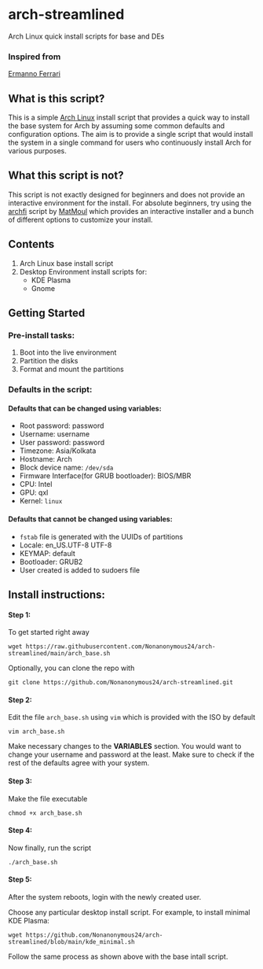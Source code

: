 # arch-streamlined
Arch Linux quick install scripts for base and DEs

### Inspired from
[Ermanno Ferrari](https://gitlab.com/eflinux/arch-basic)

## What is this script?

This is a simple [Arch Linux](https://archlinux.org/) install script that provides a quick way to install the base system for Arch by assuming some common defaults and configuration options.
The aim is to provide a single script that would install the system in a single command for users who continuously install Arch for various purposes.

## What this script is not?

This script is not exactly designed for beginners and does not provide an interactive environment for the install.
For absolute beginners, try using the [archfi](https://github.com/MatMoul/archfi) script by [MatMoul](https://github.com/MatMoul) which provides an interactive installer and a bunch of different options to customize your install.

## Contents

1. Arch Linux base install script
2. Desktop Environment install scripts for:
    - KDE Plasma
    - Gnome

## Getting Started

### Pre-install tasks:

1. Boot into the live environment
2. Partition the disks
3. Format and mount the partitions

### Defaults in the script:

#### Defaults that can be changed using variables:
- Root password: password
- Username: username
- User password: password
- Timezone: Asia/Kolkata
- Hostname: Arch
- Block device name: `/dev/sda`
- Firmware Interface(for GRUB bootloader): BIOS/MBR
- CPU: Intel
- GPU: qxl
- Kernel: `linux`

#### Defaults that cannot be changed using variables:
- `fstab` file is generated with the UUIDs of partitions
- Locale: en_US.UTF-8 UTF-8
- KEYMAP: default
- Bootloader: GRUB2
- User created is added to sudoers file

## Install instructions:

#### Step 1:

To get started right away
```
wget https://raw.githubusercontent.com/Nonanonymous24/arch-streamlined/main/arch_base.sh
```
Optionally, you can clone the repo with
```
git clone https://github.com/Nonanonymous24/arch-streamlined.git
```
#### Step 2:

Edit the file `arch_base.sh` using `vim` which is provided with the ISO by default
```
vim arch_base.sh
```
Make necessary changes to the **VARIABLES** section. You would want to change your username and password at the least. Make sure to check if the rest of the defaults agree with your system.

#### Step 3:

Make the file executable
```
chmod +x arch_base.sh
```
#### Step 4:

Now finally, run the script
```
./arch_base.sh
```
#### Step 5:

After the system reboots, login with the newly created user.

Choose any particular desktop install script. 
For example, to install minimal KDE Plasma:
```
wget https://github.com/Nonanonymous24/arch-streamlined/blob/main/kde_minimal.sh
```
Follow the same process as shown above with the base intall script.

